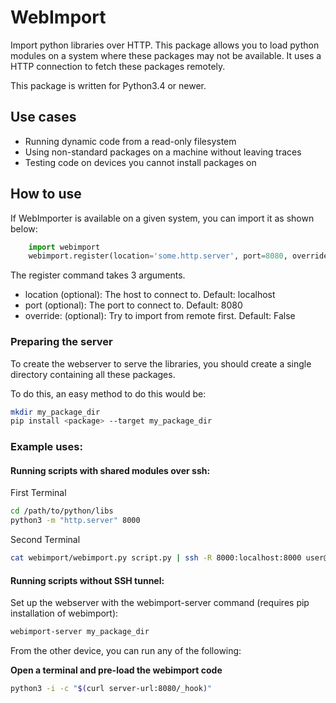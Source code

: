 # WebImport
Import python libraries over HTTP.
This package allows you to load python modules on a system where these packages may not be available.
It uses a HTTP connection to fetch these packages remotely.

This package is written for Python3.4 or newer.

## Use cases
 * Running dynamic code from a read-only filesystem
 * Using non-standard packages on a machine without leaving traces
 * Testing code on devices you cannot install packages on

## How to use
If WebImporter is available on a given system, you can import it as shown below:
```python
    import webimport
    webimport.register(location='some.http.server', port=8080, override=False)
```
The register command takes 3 arguments.
 * location (optional): The host to connect to. Default: localhost
 * port (optional): The port to connect to. Default: 8080
 * override: (optional): Try to import from remote first. Default: False

### Preparing the server
To create the webserver to serve the libraries, you should create a single directory containing all these packages.

To do this, an easy method to do this would be:
```sh
mkdir my_package_dir
pip install <package> --target my_package_dir
```

### Example uses:
#### Running scripts with shared modules over ssh:

First Terminal
```sh
cd /path/to/python/libs
python3 -m "http.server" 8000
```
Second Terminal
```sh
cat webimport/webimport.py script.py | ssh -R 8000:localhost:8000 user@some.server 'cat -|python3'
```

#### Running scripts without SSH tunnel:
Set up the webserver with the webimport-server command (requires pip installation of webimport):
```sh
webimport-server my_package_dir
```

From the other device, you can run any of the following:

**Open a terminal and pre-load the webimport code**
```sh
python3 -i -c "$(curl server-url:8080/_hook)"
```
